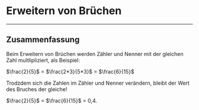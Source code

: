 # Erweitern von Brüchen 

---

## Zusammenfassung

Beim Erweitern von Brüchen werden Zähler und Nenner mit der gleichen Zahl multlipliziert, als Beispiel:

$\frac{2}{5}$ = $\frac{2*3}{5*3}$ = $\frac{6}{15}$

Trodzdem sich die Zahlen im Zähler und Nenner verändern, bleibt der Wert des Bruches der gleiche!

$\frac{2}{5}$ = $\frac{6}{15}$ = 0,4. 
